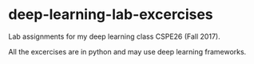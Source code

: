 # deep-learning-lab-excercises

Lab assignments for my deep learning class CSPE26 (Fall 2017).

All the excercises are in python and may use deep learning frameworks.
